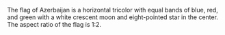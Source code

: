 The flag of Azerbaijan is a horizontal tricolor with equal bands of blue, red, and green with a white crescent moon and eight-pointed star in the center. The aspect ratio of the flag is 1:2.